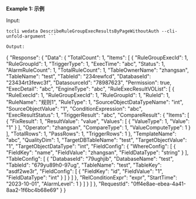 **Example 1: 示例**



Input: 

```
tccli wedata DescribeRuleGroupExecResultsByPageWithoutAuth --cli-unfold-argument ```

Output: 
```
{
    "Response": {
        "Data": {
            "TotalCount": 1,
            "Items": [
                {
                    "RuleGroupExecId": 1,
                    "RuleGroupId": 1,
                    "TriggerType": 1,
                    "ExecTime": "abc",
                    "Status": 1,
                    "AlarmRuleCount": 1,
                    "TotalRuleCount": 1,
                    "TableOwnerName": "zhangsan",
                    "TableName": "test",
                    "TableId": "234rewfcd",
                    "DatabaseId": "23434rt3fewc3f",
                    "DatasourceId": "78987623",
                    "Permission": true,
                    "ExecDetail": "abc",
                    "EngineType": "abc",
                    "RuleExecResultVOList": [
                        {
                            "RuleExecId": 1,
                            "RuleGroupExecId": 1,
                            "RuleGroupId": 1,
                            "RuleId": 1,
                            "RuleName": "规则1",
                            "RuleType": 1,
                            "SourceObjectDataTypeName": "int",
                            "SourceObjectValue": "1",
                            "ConditionExpression": "abc",
                            "ExecResultStatus": 1,
                            "TriggerResult": "abc",
                            "CompareResult": {
                                "Items": [
                                    {
                                        "FixResult": 1,
                                        "ResultValue": "value",
                                        "Values": [
                                            {
                                                "ValueType": 1,
                                                "Value": "1"
                                            }
                                        ],
                                        "Operator": "zhangsan",
                                        "CompareType": 1,
                                        "ValueComputeType": 1
                                    }
                                ],
                                "TotalRows": 1,
                                "PassRows": 1,
                                "TriggerRows": 1
                            },
                            "TemplateName": "abc",
                            "QualityDim": 1,
                            "TargetDBTableName": "test",
                            "TargetObjectValue": "1",
                            "TargetObjectDataType": "int",
                            "FieldConfig": {
                                "WhereConfig": [
                                    {
                                        "FieldKey": "name",
                                        "FieldValue": "zhangsan",
                                        "FieldDataType": "string"
                                    }
                                ],
                                "TableConfig": [
                                    {
                                        "DatabaseId": "79ughjib",
                                        "DatabaseName": "test",
                                        "TableId": "679yu89h0-97ug",
                                        "TableName": "test",
                                        "TableKey": "asdf2we3r",
                                        "FieldConfig": [
                                            {
                                                "FieldKey": "id",
                                                "FieldValue": "1",
                                                "FieldDataType": "int"
                                            }
                                        ]
                                    }
                                ]
                            },
                            "RelConditionExpr": "expr",
                            "StartTime": "2023-10-01",
                            "AlarmLevel": 1
                        }
                    ]
                }
            ]
        },
        "RequestId": "0ff4e8ae-ebea-4a41-8aa2-1f6bc4b68e69"
    }
}
```

